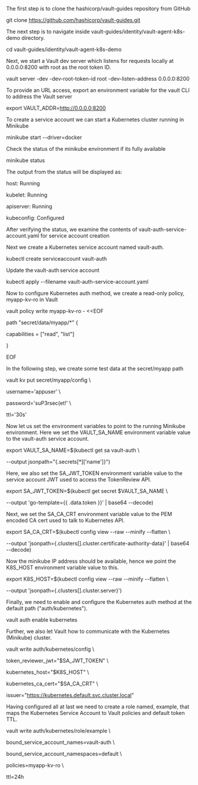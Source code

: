 ﻿The first step is to clone the hashicorp/vault-guides repository from GitHub

git clone https://github.com/hashicorp/vault-guides.git

The next step is to navigate inside vault-guides/identity/vault-agent-k8s-demo directory.

cd vault-guides/identity/vault-agent-k8s-demo

Next, we start a Vault dev server which listens for requests locally at 0.0.0.0:8200 with root as the root token ID.

vault server -dev -dev-root-token-id root -dev-listen-address 0.0.0.0:8200

To provide an URL access, export an environment variable for the vault CLI to address the Vault server

export VAULT\_ADDR=http://0.0.0.0:8200

To create a service account we can start a Kubernetes cluster running in Minikube

minikube start --driver=docker

Check the status of the minikube environment if its fully available

minikube status

The output from the status will be displayed as:

host: Running

kubelet: Running

apiserver: Running

kubeconfig: Configured

After verifying the status, we examine the contents of vault-auth-service-account.yaml for service account creation

Next we create a Kubernetes service account named vault-auth.

kubectl create serviceaccount vault-auth

Update the vault-auth service account

kubectl apply --filename vault-auth-service-account.yaml

Now to configure Kubernetes auth method, we create a read-only policy, myapp-kv-ro in Vault

vault policy write myapp-kv-ro - <<EOF

path "secret/data/myapp/\*" {

capabilities = ["read", "list"]

}

EOF

In the following step, we create some test data at the secret/myapp path

vault kv put secret/myapp/config \

username='appuser' \

password='suP3rsec(et!' \

ttl='30s'

Now let us set the environment variables to point to the running Minikube environment. Here we set the VAULT\_SA\_NAME environment variable value to the vault-auth service account.

export VAULT\_SA\_NAME=$(kubectl get sa vault-auth \

--output jsonpath="{.secrets[\*]['name']}")

Here, we also set the SA\_JWT\_TOKEN environment variable value to the service account JWT used to access the TokenReview API.

export SA\_JWT\_TOKEN=$(kubectl get secret $VAULT\_SA\_NAME \

--output 'go-template={{ .data.token }}' | base64 --decode)

Next, we set the SA\_CA\_CRT environment variable value to the PEM encoded CA cert used to talk to Kubernetes API.

export SA\_CA\_CRT=$(kubectl config view --raw --minify --flatten \

--output 'jsonpath={.clusters[].cluster.certificate-authority-data}' | base64 --decode)

Now the minikube IP address should be available, hence we point the K8S\_HOST environment variable value to this.

export K8S\_HOST=$(kubectl config view --raw --minify --flatten \

--output 'jsonpath={.clusters[].cluster.server}')

Finally, we need to enable and configure the Kubernetes auth method at the default path ("auth/kubernetes").

vault auth enable kubernetes

Further, we also let Vault how to communicate with the Kubernetes (Minikube) cluster.

vault write auth/kubernetes/config \

token\_reviewer\_jwt="$SA\_JWT\_TOKEN" \

kubernetes\_host="$K8S\_HOST" \

kubernetes\_ca\_cert="$SA\_CA\_CRT" \

issuer="https://kubernetes.default.svc.cluster.local"

Having configured all at last we need to create a role named, example, that maps the Kubernetes Service Account to Vault policies and default token TTL.

vault write auth/kubernetes/role/example \

bound\_service\_account\_names=vault-auth \

bound\_service\_account\_namespaces=default \

policies=myapp-kv-ro \

ttl=24h
